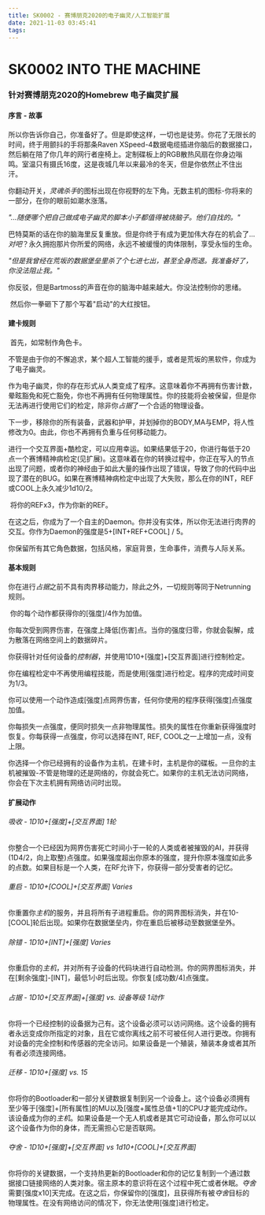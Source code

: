 ```yaml
---
title: SK0002 - 赛博朋克2020的电子幽灵/人工智能扩展
date: 2021-11-03 03:45:41
tags:
---
```

# SK0002 INTO THE MACHINE

### 针对赛博朋克2020的Homebrew 电子幽灵扩展



#### 序言 - 故事

​	所以你告诉你自己，你准备好了。但是即使这样，一切也是徒劳。你花了无限长的时间，终于用颤抖的手将那条Raven XSpeed-4数据电缆插进你脑后的数据接口，然后躺在陪了你几年的网行者座椅上。定制碟板上的RGB散热风扇在你身边嗡鸣。室温只有摄氏16度，这是夜城几年以来最冷的冬天，但是你依然止不住出汗。

​	你翻动开关，*灵魂杀手*的图标出现在你视野的左下角。无数主机的图标-你将来的一部分，在你的眼前如潮水涨落。

​	*"...随便哪个把自己做成电子幽灵的脚本小子都值得被烧脑子。他们自找的。"*

​	巴特莫斯的话在你的脑海里反复重放。但是你终于有成为更加伟大存在的机会了...*对吧*？永久拥抱那片你所爱的网络，永远不被缓慢的肉体限制，享受永恒的生命。

​	*"但是我曾经在荒坂的数据堡垒里杀了个七进七出，甚至全身而退。我准备好了，你没法阻止我。"*

​	你反驳，但是Bartmoss的声音在你的脑海中越来越大。你没法控制你的思绪。

​	然后你一拳砸下了那个写着"启动"的大红按钮。

#### 建卡规则

​	首先，如常制作角色卡。

​	不管是由于你的不懈追求，某个超人工智能的援手，或者是荒坂的黑软件，你成为了电子幽灵。

​	作为电子幽灵，你的存在形式从人类变成了程序。这意味着你不再拥有伤害计数，晕眩豁免和死亡豁免，你也不再拥有任何物理属性。你的技能将会被保留，但是你无法再进行使用它们的检定，除非你*占据*了一个合适的物理设备。

​	下一步，移除你的所有装备，武器和护甲，并划掉你的BODY,MA与EMP，将人性修改为0。由此，你也不再拥有负重与任何移动能力。

​	进行一个交互界面+酷检定，可以应用幸运。如果结果低于20，你进行每低于20点一个赛博精神病检定(见扩展)。这意味着在你的转换过程中，你正在写入的节点出现了问题，或者你的神经由于如此大量的操作出现了错误，导致了你的代码中出现了潜在的BUG。如果在赛博精神病检定中出现了大失败，那么在你的INT，REF或COOL上永久减少1d10/2。

​	将你的REFx3，作为你新的REF。

​	在这之后，你成为了一个自主的Daemon。你并没有实体，所以你无法进行肉界的交互。你作为Daemon的强度是5+[INT+REF+COOL] / 5。

​	你保留所有其它角色数据，包括风格，家庭背景，生命事件，消费与人际关系。

#### 基本规则

​	你在进行*占据*之前不具有肉界移动能力，除此之外，一切规则等同于Netrunning规则。

​	你的每个动作都获得你的[强度]/4作为加值。

​	你每次受到网界伤害，在强度上降低[伤害]点。当你的强度归零，你就会裂解，成为散落在网络空间上的数据碎片。

​	你获得针对任何设备的*控制器*，并使用1D10+[强度]+[交互界面]进行控制检定。

​	你在编程检定中不再使用编程技能，而是使用[强度]进行检定。程序的完成时间变为1/3。

​	你可以使用一个动作造成[强度]点网界伤害，任何你使用的程序获得[强度]点强度加值。

​	你每损失一点强度，便同时损失一点非物理属性。损失的属性在你重新获得强度时恢复。
​	你每获得一点强度，你可以选择在INT, REF, COOL之一上增加一点，没有上限。

​	你选择一个你已经拥有的设备作为主机，在建卡时，主机是你的碟板。一旦你的主机被摧毁-不管是物理的还是网络的，你就会死亡。如果你的主机无法访问网络，你会在下次主机拥有网络访问时出现。

#### 扩展动作

###### 吸收 - 1D10+[强度]+[交互界面] 1轮

​	你整合一个已经因为网界伤害死亡时间小于一轮的人类或者被摧毁的AI，并获得(1D4/2，向上取整)点强度。如果强度超出你原本的强度，提升你原本强度如此多的点数。如果目标是一个人类，在RF允许下，你获得一部分受害者的记忆。

###### 重启 - 1D10+[COOL]+[交互界面] Varies

​	你重置你*主机*的服务，并且将所有子进程重启。你的网界图标消失，并在10-[COOL]轮后出现。如果你在数据堡垒内，你在重启后被移动至数据堡垒外。

###### 除错 - 1D10+[INT]+[强度] Varies

​	你重启你的*主机*，并对所有子设备的代码块进行自动检测。你的网界图标消失，并在[剩余强度]-[INT]，最低1小时后出现。你恢复[成功数/4]点强度。

###### 占据 - 1D10+[交互界面]+[强度] vs. 设备等级 1动作

​	你将一个已经控制的设备据为己有。这个设备必须可以访问网络。这个设备的拥有者永远变成你所指定的对象，且在它或你离线之前不可被任何人进行更改。你拥有对设备的完全控制和传感器的完全访问。如果设备是一个殖装，殖装本身或者其所有者必须连接网络。

###### 迁移 - 1D10+[强度] vs. 15

​	你将你的Bootloader和一部分关键数据复制到另一个设备上。这个设备必须拥有至少等于[强度]+[所有属性]的MU以及[强度+属性总值+1]的CPU才能完成动作。该设备成为你的*主机*。如果设备是一个无人机或者是其它可动设备，那么你可以以这个设备作为你的身体，而无需担心它是否联网。

###### 夺舍 - 1D10+[强度]+[交互界面] vs 1d10+[COOL]+[交互界面]

​	你将你的关键数据，一个支持热更新的Bootloader和你的记忆复制到一个通过数据接口链接网络的人类对象。宿主原本的意识将在这个过程中死亡或者休眠。*夺舍*需要[强度x10]天完成。在这之后，你保留你的[强度]，且获得所有被*夺舍*目标的物理属性。在没有网络访问的情况下，你无法使用[强度]进行检定。

